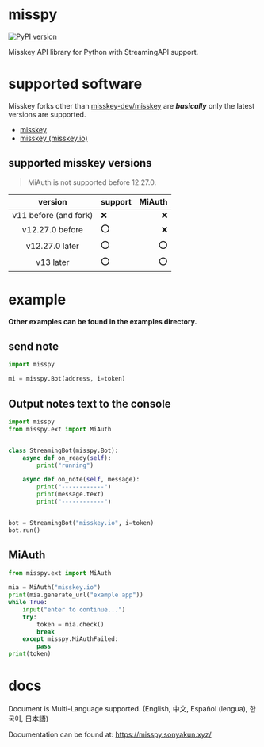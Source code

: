 # misspy
[![PyPI version](https://badge.fury.io/py/misspy.svg)](https://badge.fury.io/py/misspy)

Misskey API library for Python with StreamingAPI support.

# supported software
Misskey forks other than [misskey-dev/misskey](https://github.com/misskey-dev/misskey) are __***basically***__ only the latest versions are supported.
* [misskey](https://github.com/misskey-dev/misskey)
* [misskey (misskey.io)](https://github.com/misskeyIO/misskey)
<!-- * [firefish (calckey)](https://codeberg.org/firefish/firefish) (under development) -->


## supported misskey versions
> MiAuth is not supported before 12.27.0.

| version               | support | MiAuth | 
| :-------------------: | ------- | -----: | 
| v11 before (and fork) | ❌  | ❌     | 
| v12.27.0 before       | ⭕️    | ❌     | 
| v12.27.0 later       | ⭕️    | ⭕️   | 
| v13 later             | ⭕️    | ⭕️   | 


# example
**Other examples can be found in the examples directory.**

## send note
```python
import misspy

mi = misspy.Bot(address, i=token)
```

## Output notes text to the console
```python
import misspy
from misspy.ext import MiAuth


class StreamingBot(misspy.Bot):
    async def on_ready(self):
        print("running")

    async def on_note(self, message):
        print("------------")
        print(message.text)
        print("------------")


bot = StreamingBot("misskey.io", i=token)
bot.run()
```

## MiAuth
```python
from misspy.ext import MiAuth

mia = MiAuth("misskey.io")
print(mia.generate_url("example app"))
while True:
    input("enter to continue...")
    try:
        token = mia.check()
        break
    except misspy.MiAuthFailed:
        pass
print(token)
```


# docs
Document is Multi-Language supported. (English, 中文, Español (lengua), 한국어, 日本語)

Documentation can be found at:
https://misspy.sonyakun.xyz/
